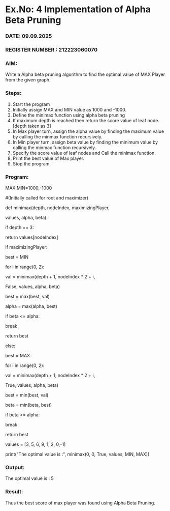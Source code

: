 # Ex.No: 4   Implementation of Alpha Beta Pruning 
### DATE: 09.09.2025                                                                           
### REGISTER NUMBER : 212223060070
### AIM: 
Write a Alpha beta pruning algorithm to find the optimal value of MAX Player from the given graph.
### Steps:
1. Start the program
2. Initially  assign MAX and MIN value as 1000 and -1000.
3.  Define the minimax function  using alpha beta pruning
4.  If maximum depth is reached then return the score value of leaf node. [depth taken as 3]
5.  In Max player turn, assign the alpha value by finding the maximum value by calling the minmax function recursively.
6.  In Min player turn, assign beta value by finding the minimum value by calling the minmax function recursively.
7.  Specify the score value of leaf nodes and Call the minimax function.
8.  Print the best value of Max player.
9.  Stop the program. 

### Program:
 
 MAX,MIN=1000,-1000

 #(Initially called for root and maximizer)
 
 def minimax(depth, nodeIndex, maximizingPlayer,
 
 values, alpha, beta):

 if depth == 3:
 
 return values[nodeIndex]
 
 if maximizingPlayer:
 
 best = MIN
 
 for i in range(0, 2):
 
 val = minimax(depth + 1, nodeIndex * 2 + i,
 
 False, values, alpha, beta)
 
 best = max(best, val)
 
 alpha = max(alpha, best)

 if beta <= alpha:
 
 break
 
 return best
 
 else:
 
 best = MAX
 
 for i in range(0, 2):
 
 val = minimax(depth + 1, nodeIndex * 2 + i,
 
 True, values, alpha, beta)
 
 best = min(best, val)
 
 beta = min(beta, best)
 
 if beta <= alpha:

 break
 
 return best
 
 values = [3, 5, 6, 9, 1, 2, 0,-1]
 
 print("The optimal value is :", minimax(0, 0, True, values, MIN, MAX))

### Output:

The optimal value is : 5

### Result:
Thus the best score of max player was found using Alpha Beta Pruning.
